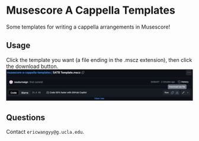 # Musescore A Cappella Templates

Some templates for writing a cappella arrangements in Musescore!

## Usage

Click the template you want (a file ending in the .mscz extension), then click the download button.
![Download example. The button is in the upper-right corner of the screen and looks like a down arrow pointing into an end bracket.](/assets/download-example.png)

## Questions

Contact `ericwangyy@g.ucla.edu`.
